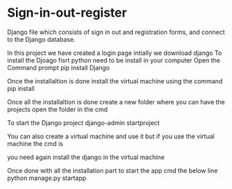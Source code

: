 # Sign-in-out-register
Django file which consists of sign in  out and registration forms, and connect to the Django database.

In this project we have created a login page intially we download django
To install the Djoago fisrt python need to be install in your computer
Open the Command prompt 
pip install Django

Once the installaltion is done 
install the virtual machine using the command
pip install 

Once all the installaltion is done create a new folder where you can have the projects 
open the folder in the cmd 

To start the Django project 
django-admin startproject <project name>

You can also create a virtual machine and use it but if you use the virtual machine the cmd is 
  
 you need again install the django in the virtual machine

Once done with all the installation part to start the app cmd the below line
python manage.py startapp <app name>
